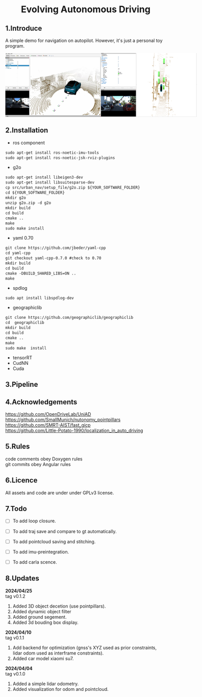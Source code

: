 <div align="center">   

# Evolving  Autonomous Driving
</div>




## 1.Introduce
A simple demo for  navigation on autopilot. However, it's just a personal toy program. <br>

<div style="display: flex; justify-content: space-between;">
    <img src="/pic/display.jpeg" alt="图片alt" title="图片title" width="300px" height="200px" objectfit="cover" >
    <img src="/pic/display2.png" alt="图片alt" title="图片title" width="300px" height="200px" objectfit="cover" >
</div>



## 2.Installation
+ ros component
```
sudo apt-get install ros-noetic-imu-tools
sudo apt-get install ros-noetic-jsk-rviz-plugins
```
+ g2o <br>
```shell
sudo apt-get install libeigen3-dev
sudo apt-get install libsuitesparse-dev 
cp src/urban_nav/setup_file/g2o.zip ${YOUR_SOFTWARE_FOLDER}
cd ${YOUR_SOFTWARE_FOLDER}
mkdir g2o
unzip g2o.zip -d g2o
mkdir build
cd build
cmake ..
make 
sudo make install 
```
+ yaml 0.70
```shell
git clone https://github.com/jbeder/yaml-cpp
cd yaml-cpp
git checkout yaml-cpp-0.7.0 #check to 0.70
mkdir build 
cd build
cmake -DBUILD_SHARED_LIBS=ON ..
make 
```
+ spdlog
```shell
sudo apt install libspdlog-dev
```
+ geographiclib
```
git clone https://github.com/geographiclib/geographiclib
cd  geographiclib
mkdir build
cd build
cmake ..
make 
sudo make  install
```
+ tensorRT
+ CudNN
+ Cuda


## 3.Pipeline


## 4.Acknowledgements
https://github.com/OpenDriveLab/UniAD  <br>
https://github.com/SmallMunich/nutonomy_pointpillars <br>
https://github.com/SMRT-AIST/fast_gicp <br>
https://github.com/Little-Potato-1990/localization_in_auto_driving <br>


## 5.Rules
code comments obey Doxygen rules <br>
git commits obey Angular rules <br>


## 6.Licence
All assets and code are under  under GPLv3 license. <br>







## 7.Todo
- [ ] To add loop closure.<br>
- [ ] To add traj save and compare to gt automatically. <br>
- [ ] To add pointcloud saving and stitching. <br>
- [ ] To add imu-preintegration. <br>
- [ ] To add carla scence. <br>



## 8.Updates
**2024/04/25** <br>
tag v0.1.2 <br>
1. Added 3D object decetion (use pointpillars). <br>
2. Added dynamic object filter <br>
3. Added ground segement. <br>
4. Added 3d bouding box display. <br>


**2024/04/10** <br>
tag v0.1.1 <br>
1. Add backend for optimization (gnss's XYZ used as prior constraints, lidar odom used as interframe constraints). <br>
2. Added car model xiaomi su7. <br>

**2024/04/04** <br>
tag v0.1.0 <br>
1. Added a simple lidar odometry. <br>
2. Added visualization for odom and pointcloud. <br>